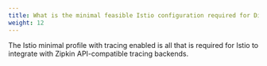 ```yaml
---
title: What is the minimal feasible Istio configuration required for Distributed Tracing?
weight: 12
---
```


The Istio minimal profile with tracing enabled is all that is required for Istio to integrate with Zipkin API-compatible tracing backends.